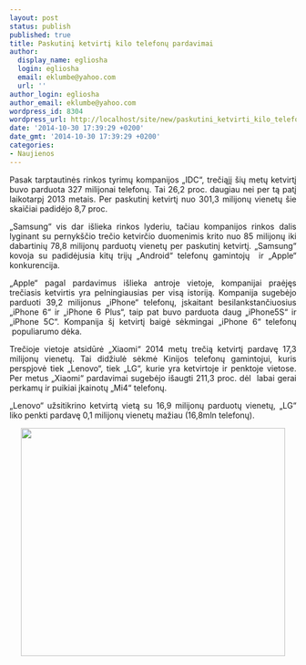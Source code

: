```yaml
---
layout: post
status: publish
published: true
title: Paskutinį ketvirtį kilo telefonų pardavimai
author:
  display_name: egliosha
  login: egliosha
  email: eklumbe@yahoo.com
  url: ''
author_login: egliosha
author_email: eklumbe@yahoo.com
wordpress_id: 8304
wordpress_url: http://localhost/site/new/paskutini_ketvirti_kilo_telefonu_pardavimai/
date: '2014-10-30 17:39:29 +0200'
date_gmt: '2014-10-30 17:39:29 +0200'
categories:
- Naujienos
---
```

<p style="text-align: justify;">
	Pasak tarptautinės rinkos tyrimų kompanijos &bdquo;IDC&ldquo;, trečiąjį &scaron;ių metų ketvirtį buvo parduota 327 milijonai telefonų. Tai 26,2 proc. daugiau nei per tą patį laikotarpį 2013 metais. Per paskutinį ketvirtį nuo 301,3 milijonų vienetų &scaron;ie skaičiai padidėjo 8,7 proc.</p>
<p style="text-align: justify;">
	&bdquo;Samsung&ldquo; vis dar i&scaron;lieka rinkos lyderiu, tačiau kompanijos rinkos dalis lyginant su pernyk&scaron;čio trečio ketvirčio duomenimis krito nuo 85 milijonų iki dabartinių 78,8 milijonų parduotų vienetų per paskutinį ketvirtį. &bdquo;Samsung&ldquo; kovoja su padidėjusia kitų trijų &bdquo;Android&ldquo; telefonų gamintojų&nbsp; ir &bdquo;Apple&ldquo; konkurencija.</p>
<p style="text-align: justify;">
	&bdquo;Apple&ldquo; pagal pardavimus i&scaron;lieka antroje vietoje, kompanijai praėjęs trečiasis ketvirtis yra pelningiausias per visą istoriją. Kompanija sugebėjo parduoti 39,2 milijonus &bdquo;iPhone&ldquo; telefonų, įskaitant besilankstančiuosius &bdquo;iPhone 6&ldquo; ir &bdquo;iPhone 6 Plus&ldquo;, taip pat buvo parduota daug &bdquo;iPhone5S&ldquo; ir &bdquo;iPhone 5C&ldquo;. Kompanija &scaron;į ketvirtį baigė sėkmingai &bdquo;iPhone 6&ldquo; telefonų &nbsp;populiarumo dėka.</p>
<p style="text-align: justify;">
	Trečioje vietoje atsidūrė &bdquo;Xiaomi&ldquo; 2014 metų trečią ketvirtį pardavę 17,3 milijonų vienetų. Tai didžiulė sėkmė Kinijos telefonų gamintojui, kuris perspjovė tiek &bdquo;Lenovo&ldquo;, tiek &bdquo;LG&ldquo;, kurie yra ketvirtoje ir penktoje vietose. Per metus &bdquo;Xiaomi&ldquo; pardavimai sugebėjo i&scaron;augti 211,3 proc. dėl &nbsp;labai gerai perkamų ir puikiai įkainotų &bdquo;Mi4&ldquo; telefonų.</p>
<p style="text-align: justify;">
	&bdquo;Lenovo&ldquo; užsitikrino ketvirtą vietą su 16,9 milijonų parduotų vienetų, &bdquo;LG&ldquo; liko penkti pardavę 0,1 milijonų vienetų mažiau (16,8mln telefonų).</p>
<p style="text-align: center;">
	<a href="http://technews.lt/userfiles/statistika 2.jpg"><img alt="" src="http://technews.lt/userfiles/statistika 2.jpg" style="width: 464px; height: 400px;" /></a></p>
